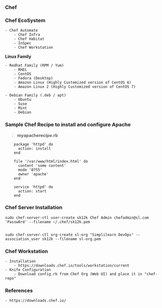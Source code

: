 ### #########################
### Chef
### #########################


### Chef EcoSystem
    - Chef Automate
        - Chef Infra
        - Chef Habitat
        - InSpec
        - Chef Workstation


**Linux Family**

    - Redhat Family (RPM / Yum)
        - RHEL
        - CentOS
        - Fedora (Desktop)
        - Amazon Linux (Highly Customized version of CentOS 6)
        - Amazon Linux 2 (Highly Customized version of CentOS 7)

    - Debian Family (.deb / apt)
        - Ubuntu
        - Suse
        - Mint
        - Debian


### Sample Chef Recipe to install and configure Apache

> **myapacherecipe.rb**

```
    package 'httpd' do 
      action: install
    end

    file '/var/www/html/index.html' do
      content 'some content'
      mode '0755'
      owner 'apache'
    end

    service 'httpd' do
      action: start
    end

```

### Chef Server Installation

    sudo chef-server-ctl user-create sk12k Chef Admin chefadmin@sl.com 'Passw0rd' --filename ~/.chef/sk12k.pem


    sudo chef-server-ctl org-create sl-org "Simplilearn DevOps" --association_user sk12k --filename sl-org.pem


### Chef Workstation
    - Installation
        - https://downloads.chef.io/tools/workstation/current
    - Knife Configuration
        - Download config.rb from Chef Org (Web UI) and place it in "chef-repo"




### References

    - https://downloads.chef.io/
